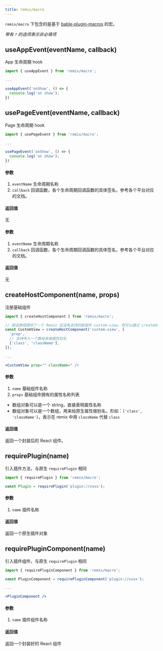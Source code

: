```yaml
---
title: remix/macro
---
```


`remix/macro` 下包含的是基于 [bable-plugin-macros](https://github.com/kentcdodds/babel-plugin-macros) 的宏。

_带有 `?` 的选项表示非必填项_

## useAppEvent(eventName, callback)

App 生命周期 hook

```jsx
import { useAppEvent } from 'remix/macro';

...

useAppEvent('onShow', () => {
  console.log('on show');
})
```

## usePageEvent(eventName, callback)

Page 生命周期 hook

```jsx
import { usePageEvent } from 'remix/macro';

...

usePageEvent('onShow', () => {
  console.log('on show');
})
```

#### 参数

1. `eventName` 生命周期名称
2. `callback` 回调函数，各个生命周期回调函数的具体签名，参考各个平台对应的文档。

#### 返回值

无

#### 参数

1. `eventName` 生命周期名称
2. `callback` 回调函数，各个生命周期回调函数的具体签名，参考各个平台对应的文档。

#### 返回值

无

## createHostComponent(name, props)

注册基础组件

```jsx
import { createHostComponent } from 'remix/macro';

// 假设微信提供了一个 Remix 还没有支持的新组件 custom-view，则可以通过 createHostComponent 创建：
const CustomView = createHostComponent('custom-view', [
  'prop',
  // 支持传入一个数组来做属性别名
  ['class', 'className'],
]);

...

<CustomView prop="" className=" />
```

#### 参数

1. `name` 基础组件名称
2. `props` 基础组件拥有的属性名称列表

- 数组对象可以是一个 string，直接表明属性名称
- 数组对象可以是一个数组，用来给原生属性做别名，形如：`['class', 'className']`，表示在 remix 中用 `className` 代替 `class`

#### 返回值

返回一个封装后的 React 组件。

## requirePlugin(name)

引入插件方法，与原生 `requirePlugin` 相同

```js
import { requirePlugin } from 'remix/macro';

const Plugin = requirePlugin('plugin://xxxx');
```

#### 参数

1. `name` 插件名称

#### 返回值

返回一个原生插件对象

## requirePluginComponent(name)

引入插件组件，与原生 `requirePlugin` 相同

```jsx
import { requirePluginComponent } from 'remix/macro';

const PluginComponent = requirePluginComponent('plugin://xxxx');

...

<PluginComponent />
```

#### 参数

1. `name` 插件组件名称

#### 返回值

返回一个封装好的 React 组件
